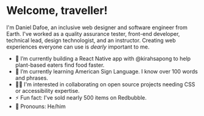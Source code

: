 # Welcome, traveller!

I'm Daniel Dafoe, an inclusive web designer and software engineer from Earth. I've worked as a quality assurance tester, front-end developer, technical lead, design technologist, and an instructor. Creating web experiences everyone can use is _dearly_ important to me.

- 🌻 I’m currently building a React Native app with @kirahsapong to help plant-based eaters find food faster.
- 🧠 I’m currently learning American Sign Language. I know over 100 words and phrases.
- 👯‍♀️ I'm interested in collaborating on open source projects needing CSS or accessibility expertise.
- ⚡ Fun fact: I've sold nearly 500 items on Redbubble.
- 🙌 Pronouns: He/him

<!--
**danieldafoe/danieldafoe** is a ✨ _special_ ✨ repository because its `README.md` (this file) appears on your GitHub profile.

Here are some ideas to get you started:

- 🔭 I’m currently working on ...
- 🌱 I’m currently learning ...
- 👯 I’m looking to collaborate on ...
- 🤔 I’m looking for help with ...
- 💬 Ask me about ...
- 📫 How to reach me: ...
- 😄 Pronouns: ...
- ⚡ Fun fact: ...
-->

